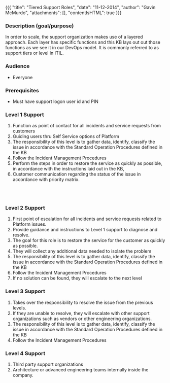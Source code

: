 {{{
  "title": "Tiered Support Roles",
  "date": "11-12-2014",
  "author": "Gavin McMurdo",
  "attachments": [],
  "contentIsHTML": true
}}}

<h3>Description (goal/purpose)</h3>
<p>In order to scale, the support organization makes use of a layered approach. Each layer has specific functions and this KB lays out out those functions as we see it in our DevOps model. It is commonly referred to as support tiers or level
  in ITIL.</p>
<h3>Audience</h3>
<ul>
  <li>Everyone</li>
</ul>
<h3>Prerequisites</h3>
<ul>
  <li>Must have support logon user id and PIN</li>
</ul>
<h3>Level 1 Support</h3>
<ol>
  <li>Function as point of contact for all incidents and service requests from customers&nbsp;</li>
  <li>Guiding users thru Self Service options of Platform</li>
  <li>The responsibility of this level is to gather data, identify, classify the issue in accordance with the Standard Operation Procedures defined in the KB&nbsp;</li>
  <li>Follow the Incident Management Procedures</li>
  <li>Perform the steps in order to restore the service as quickly as possible, in accordance with&nbsp;the instructions laid out in the KB,</li>
  <li>Customer communication regarding the status of the issue in accordance with priority matrix.</li>
</ol>
<div>&nbsp;</div>
<div>&nbsp;
  <h3>Level 2 Support</h3>
  <ol>
    <li>First point of escalation for all incidents and service requests related to Platform issues.</li>
    <li>Provide guidance and instructions to Level 1 support to diagnose and resolve.</li>
    <li>The goal for this role is to restore the service for the customer as&nbsp;quickly as possible.</li>
    <li>They will collect any additional data needed to isolate the problem</li>
    <li>The responsibility of this level is to gather data, identify, classify the issue in accordance with the Standard Operation Procedures defined in the KB&nbsp;</li>
    <li>Follow the Incident Management Procedures</li>
    <li>If no solution can be found, they will escalate to the next level</li>
  </ol>
  
  <h3>Level 3 Support</h3>
  <ol>
    <li>Takes over the responsibility to resolve the issue from the previous levels.</li>
    <li>If they are unable to resolve, they will escalate with other support organizations such as vendors or other engineering organizations.</li>
    <li>The responsibility of this level is to gather data, identify, classify the issue in accordance with the Standard Operation Procedures defined in the KB&nbsp;</li>
    <li>Follow the Incident Management Procedures</li>
  </ol>
  
  <h3>Level 4 Support</h3>
  <ol>
    <li>Third party support organizations</li>
    <li>Architecture or advanced engineering teams internally inside the company.</li>
  </ol>
</div>
